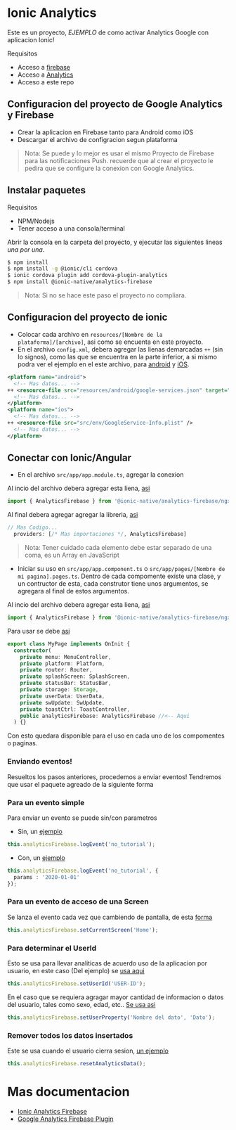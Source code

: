 # Ionic Analytics

Este es un proyecto, *EJEMPLO* de como activar Analytics Google con aplicacion Ionic!

Requisitos
* Acceso a [firebase](https://console.firebase.google.com)
* Acceso a [Analytics](https://analytics.google.com/analytics/web/)
* Acceso a este repo

## Configuracion del proyecto de Google Analytics y Firebase

* Crear la aplicacion en Firebase tanto para Android como iOS
* Descargar el archivo de configracion segun plataforma

> Nota: Se puede y lo mejor es usar el mismo Proyecto de Firebase para las notificaciones Push. recuerde que al crear el proyecto le pedira que se configure la conexion con Google Analytics.

## Instalar paquetes

Requisitos
* NPM/Nodejs
* Tener acceso a una consola/terminal

Abrir la consola en la carpeta del proyecto, y ejecutar las siguientes lineas *una por una*.

```bash
$ npm install
$ npm install -g @ionic/cli cordova
$ ionic cordova plugin add cordova-plugin-analytics 
$ npm install @ionic-native/analytics-firebase
```

> Nota: Si no se hace este paso el proyecto no compliara.

## Configuracion del proyecto de ionic

* Colocar cada archivo en `resources/[Nombre de la plataforma]/[archivo]`, asi como se encuenta en este proyecto.
* En el archivo `config.xml`, debera agregar las lienas demarcadas `++` (sin lo signos), como las que se encuentra en la parte inferior, a si mismo podra ver el ejemplo en el este archivo, para [android](https://github.com/alejonext/Ionic-Analytics/blob/master/config.xml#L24) y [iOS](https://github.com/alejonext/Ionic-Analytics/blob/master/config.xml#L47).

```xml
<platform name="android">
  <!-- Mas datos... -->
++ <resource-file src="resources/android/google-services.json" target="app/google-services.json" />
  <!-- Mas datos... -->
</platform>
<platform name="ios">
  <!-- Mas datos... -->
++ <resource-file src="src/env/GoogleService-Info.plist" />
  <!-- Mas datos... -->
</platform>
```

## Conectar con Ionic/Angular

* En el archivo `src/app/app.module.ts`, agregar la conexion

Al incio del archivo debera agregar esta liena, [asi](https://github.com/alejonext/Ionic-Analytics/blob/master/src/app/app.module.ts#L9)

```ts
import { AnalyticsFirebase } from '@ionic-native/analytics-firebase/ngx';
```

Al final debera agregar agregar la libreria, [asi](https://github.com/alejonext/Ionic-Analytics/blob/master/src/app/app.module.ts#L30)

```ts
// Mas Codigo...
  providers: [/* Mas importaciones */, AnalyticsFirebase]
```

> Nota: Tener cuidado cada elemento debe estar separado de una coma, es un Array en JavaScript

* Iniciar su uso en `src/app/app.component.ts` o `src/app/pages/[Nombre de mi pagina].pages.ts`. Dentro de cada compomente existe una clase, y un contructor de esta, cada construtor tiene unos argumentos, se agregara al final de estos argumentos.

Al incio del archivo debera agregar esta liena, [asi](https://github.com/alejonext/Ionic-Analytics/blob/master/src/app/app.component.ts#L4)

```ts
import { AnalyticsFirebase } from '@ionic-native/analytics-firebase/ngx';
```

Para usar se debe [asi](https://github.com/alejonext/Ionic-Analytics/blob/master/src/app/app.component.ts#L56)

```ts
export class MyPage implements OnInit {
  constructor(
    private menu: MenuController,
    private platform: Platform,
    private router: Router,
    private splashScreen: SplashScreen,
    private statusBar: StatusBar,
    private storage: Storage,
    private userData: UserData,
    private swUpdate: SwUpdate,
    private toastCtrl: ToastController,
    public analyticsFirebase: AnalyticsFirebase //<-- Aqui
  ) {}
```

Con esto quedara disponible para el uso en cada uno de los compomentes o paginas.

### Enviando eventos!

Resueltos los pasos anteriores, procedemos a enviar eventos! Tendremos que usar el paquete agreado de la siguiente forma


### Para un evento simple

Para enviar un evento se puede sin/con parametros

* Sin, un [ejemplo](https://github.com/alejonext/Ionic-Analytics/blob/master/src/app/pages/support/support.ts#L38)

```ts
this.analyticsFirebase.logEvent('no_tutorial');
```

* Con, un [ejemplo](https://github.com/alejonext/Ionic-Analytics/blob/master/src/app/pages/about/about.ts#L24)

```ts
this.analyticsFirebase.logEvent('no_tutorial', {
  params : '2020-01-01'
});
```

### Para un evento de acceso de una Screen

Se lanza el evento cada vez que cambiendo de pantalla, de esta [forma](https://github.com/alejonext/Ionic-Analytics/blob/master/src/app/pages/schedule/schedule.ts#L46)

```ts
this.analyticsFirebase.setCurrentScreen('Home');
```

### Para determinar el UserId

Esto se usa para llevar analiticas de acuerdo uso de la aplicacion por usuario, en este caso (Del ejemplo) se [usa aqui](https://github.com/alejonext/Ionic-Analytics/blob/master/src/app/providers/user-data.ts#L37)

```ts
this.analyticsFirebase.setUserId('USER-ID');
```

En el caso que se requiera agragar mayor cantidad de informacion o datos del usuario, tales como sexo, edad, etc.. [Se usa asi](https://github.com/alejonext/Ionic-Analytics/blob/master/src/app/providers/user-data.ts#L53)

```ts
this.analyticsFirebase.setUserProperty('Nombre del dato', 'Dato');
```

### Remover todos los datos insertados

Este se usa cuando el usuario cierra sesion, [un ejemplo](https://github.com/alejonext/Ionic-Analytics/blob/master/src/app/providers/user-data.ts#L49)

```ts
this.analyticsFirebase.resetAnalyticsData();
```

# Mas documentacion

* [Ionic Analytics Firebase](https://ionicframework.com/docs/native/analytics-firebase)
* [Google Analytics Firebase Plugin](https://github.com/appfeel/analytics-google)
